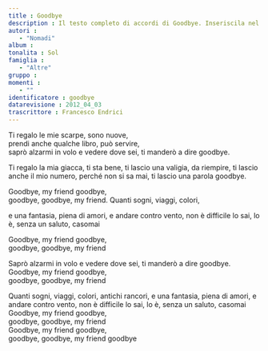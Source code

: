 ```yaml
--- 
title : Goodbye
description : Il testo completo di accordi di Goodbye. Inseriscila nel tuo canzoniere!
autori : 
   - "Nomadi"
album : 
tonalita : Sol
famiglia : 
   - "Altre"
gruppo : 
momenti : 
   - ""
identificatore : goodbye
datarevisione : 2012_04_03
trascrittore : Francesco Endrici
--- 
```




Ti regalo le mie scarpe, sono nuove,  
prendi anche qualche libro, può servire,  
saprò alzarmi in volo e vedere dove sei, 
ti manderò  a dire goodbye. 


Ti regalo la mia giacca, ti sta bene, 
ti lascio una valigia, da riempire, 
ti lascio anche il mio numero, perché non si sa mai, 
ti lascio una parola goodbye.


Goodbye,  my friend goodbye,  
goodbye, goodbye,  my friend.
 Quanti sogni, viaggi, colori,  


e una fantasia, piena di amori, 
e andare contro vento, non è difficile lo sai, 
lo è, senza un saluto, casomai


Goodbye,  my friend goodbye,  
goodbye, goodbye,  my friend


Saprò alzarmi in volo e vedere dove sei, 
ti manderò  a dire goodbye.  
Goodbye,  my friend goodbye,  
goodbye, goodbye,  my friend 


 Quanti sogni, viaggi, colori,  antichi rancori, 
e una fantasia, piena di amori, 
e andare contro vento, non è difficile lo sai, 
lo è, senza un saluto, casomai
Goodbye,  my friend goodbye,  
goodbye, goodbye,  my friend  
Goodbye,  my friend goodbye,  
goodbye, goodbye,  my friend goodbye 


